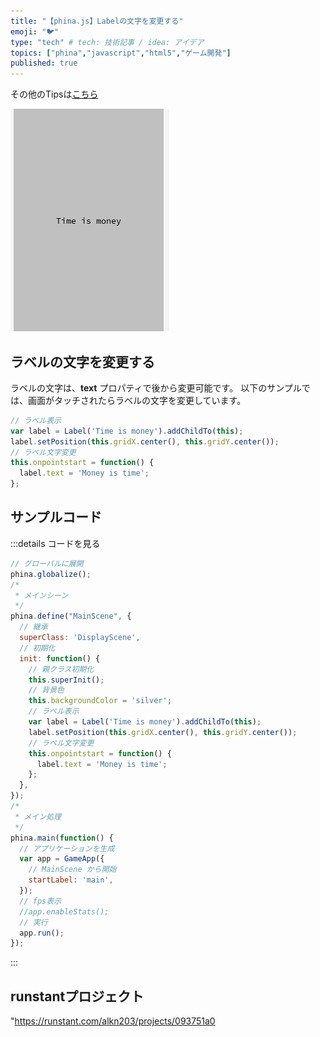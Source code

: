 ```yaml
---
title: "【phina.js】Labelの文字を変更する"
emoji: "🐦"
type: "tech" # tech: 技術記事 / idea: アイデア
topics: ["phina","javascript","html5","ゲーム開発"]
published: true
---
```


その他のTipsは[こちら](https://zenn.dev/alkn203/articles/phina-tips-rewrite)

![change-label-text](/images/change-label-text.gif)

## ラベルの文字を変更する
ラベルの文字は、**text** プロパティで後から変更可能です。
以下のサンプルでは、画面がタッチされたらラベルの文字を変更しています。

```js
// ラベル表示
var label = Label('Time is money').addChildTo(this);
label.setPosition(this.gridX.center(), this.gridY.center());
// ラベル文字変更
this.onpointstart = function() {
  label.text = 'Money is time';
};
```

## サンプルコード
:::details コードを見る
```js
// グローバルに展開
phina.globalize();
/*
 * メインシーン
 */
phina.define("MainScene", {
  // 継承
  superClass: 'DisplayScene',
  // 初期化
  init: function() {
    // 親クラス初期化
    this.superInit();
    // 背景色
    this.backgroundColor = 'silver';
    // ラベル表示
    var label = Label('Time is money').addChildTo(this);
    label.setPosition(this.gridX.center(), this.gridY.center());
    // ラベル文字変更
    this.onpointstart = function() {
      label.text = 'Money is time';
    };
  },
});
/*
 * メイン処理
 */
phina.main(function() {
  // アプリケーションを生成
  var app = GameApp({
    // MainScene から開始
    startLabel: 'main',
  });
  // fps表示
  //app.enableStats();
  // 実行
  app.run();
});
```
:::

## runstantプロジェクト
"https://runstant.com/alkn203/projects/093751a0